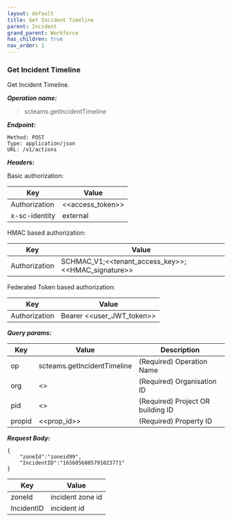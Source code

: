 ```yaml
---
layout: default
title: Get Incident Timeline
parent: Incident
grand_parent: Workforce
has_children: true
nav_order: 1
---
```


### Get Incident Timeline

Get Incident Timeline.

***Operation name:***

> scteams.getIncidentTimeline

***Endpoint:***

```
Method: POST
Type: application/json
URL: /v1/actions
```

***Headers:***

Basic authorization:

|Key|Value|
|---|---|
|Authorization|<<access_token>>|
|x-sc-identity|external|

HMAC based authorization:

|Key|Value|
|---|---|
|Authorization|SCHMAC_V1;<<tenant_access_key>>;<<HMAC_signature>>|

Federated Token based authorization:

|Key|Value|
|---|---|
|Authorization|Bearer <<user_JWT_token>>|

***Query params:***

| Key | Value | Description |
| --- | ------|-------------|
| op | scteams.getIncidentTimeline | (Required) Operation Name |
| org | <<org>> | (Required) Organisation ID |
| pid | <<pid>> | (Required) Project OR building ID |
| propid | <<prop_id>> | (Required) Property ID |


***Request Body:***

```
{
    "zoneId":"zoneid99",
    "IncidentID":"1656056805791023771"
}
```

|Key|Value|
|---|---|
|zoneId|incident zone id|
|IncidentID|incident id|